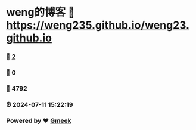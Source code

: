 # weng的博客 :link: https://weng235.github.io/weng23.github.io 
### :page_facing_up: [2](https://weng235.github.io/weng23.github.io/tag.html) 
### :speech_balloon: 0 
### :hibiscus: 4792 
### :alarm_clock: 2024-07-11 15:22:19 
### Powered by :heart: [Gmeek](https://github.com/Meekdai/Gmeek)
